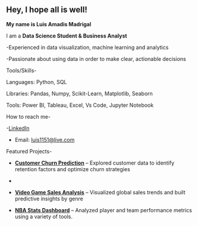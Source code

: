 ## Hey, I hope all is well!

**My name is Luis Amadis Madrigal** 

I am a **Data Science Student & Business Analyst**

-Experienced in data visualization, machine learning and analytics 

-Passionate about using data in order to make clear, actionable decisions


Tools/Skills-

Languages: Python, SQL

Libraries: Pandas, Numpy, Scikit-Learn, Matplotlib, Seaborn

Tools: Power BI, Tableau, Excel, Vs Code, Jupyter Notebook


How to reach me-

-[LinkedIn](https://www.linkedin.com/in/luis-amadis-madrigal-86523422b/)

- Email: luis1151@live.com

Featured Projects-

- [**Customer Churn Prediction**](https://github.com/Amadis15/Telco-Customer-Churn) – Explored customer data to identify retention factors and optimize churn strategies
- 
- [**Video Game Sales Analysis**](https://github.com/Amadis15/Video-Game-Sales-Analysis-and-Genre-Prediction) – Visualized global sales trends and built predictive insights by genre
    
- [**NBA Stats Dashboard**](https://github.com/Amadis15/NBA-Stats-Project) – Analyzed player and team performance metrics using a variety of tools.  





<!--
**Amadis15/Amadis15** is a ✨ _special_ ✨ repository because its `README.md` (this file) appears on your GitHub profile.

Here are some ideas to get you started:

- 🔭 I’m currently working on ...
- 🌱 I’m currently learning ...
- 👯 I’m looking to collaborate on ...
- 🤔 I’m looking for help with ...
- 💬 Ask me about ...
- 📫 How to reach me: ...
- 😄 Pronouns: ...
- ⚡ Fun fact: ...
-->
